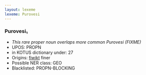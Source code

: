 ```yaml
---
layout: lexeme
lexeme: Purovesi
---
```


###  Purovesi₁

* _This rare proper noun overlaps more common *Purovesi* (FIXME)_
* UPOS:  PROPN
* in KOTUS dictionary under:  27
* Origins: [fiwikt](https://fi.wiktionary.org/wiki/Purovesi) finer 
* Possible NER class:  GEO
* Blacklisted:  PROPN-BLOCKING

